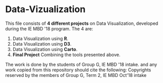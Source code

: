 # Data-Vizualization

This file consists of **4 different projects** on Data Visualization, developed during the IE MBD '18 program. The 4 are:    

1. Data Visualization using **R**.   
2. Data Visualization using **D3**.    
3. Data Visualization using **Carto**.     
4. **Final Project** Combining the tools presented above.    

The work is done by the students of Group G, IE MBD '18 intake. and any work copied from this repository should cite the following:
Copyrights reserved by the members of Group G, Term 2, IE MBD Oct'18 intake
